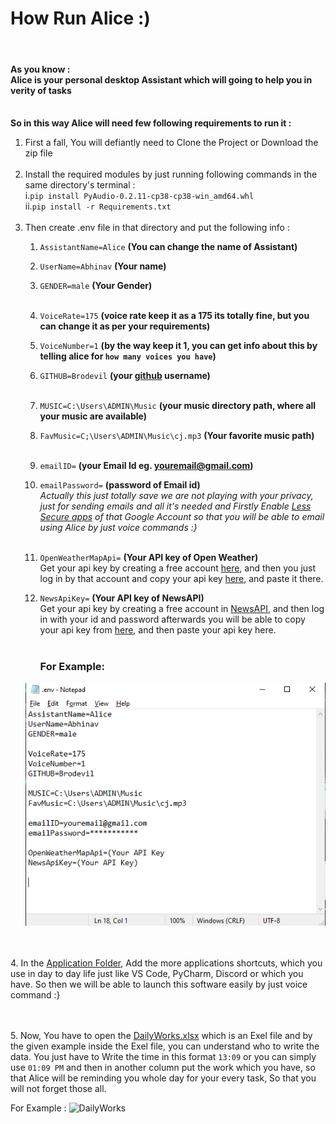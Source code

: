 # How Run Alice :)
<br>


#### As you know :<br>Alice is your personal desktop Assistant which will going to help you in verity of tasks

**<br>So in this way Alice will need few following requirements to run it :**
<br>
1. First a fall, You will defiantly need to Clone the Project or Download the zip file 
<br><br>
2. Install the required modules by just running following commands in the same directory's terminal :<br>
   i.`pip install PyAudio-0.2.11-cp38-cp38-win_amd64.whl`    
   ii.`pip install -r Requirements.txt`
<br><br>
3. Then create .env file in that directory and put the following info :<br>
    1. `AssistantName=Alice`  **(You can change the name of Assistant)**
    2. `UserName=Abhinav`     **(Your name)**
    3. `GENDER=male`		  **(Your Gender)**<br><br>
    4. `VoiceRate=175`		  **(voice rate keep it as a 175 its totally fine, but you can change it as per your requirements)**
    5. `VoiceNumber=1`		  **(by the way keep it 1, you can get info about this by telling alice for `how many voices you have`)**
    6. `GITHUB=Brodevil`	   **(your [github](https://github.com/Brodevil) username)**<br><br>
    7. `MUSIC=C:\Users\ADMIN\Music`  **(your music directory path, where all your music are available)**
    8. `FavMusic=C;\Users\ADMIN\Music\cj.mp3` **(Your favorite  music path)**
       <br><br>
    9. `emailID=`   **(your Email Id eg. youremail@gmail.com)**
    10. `emailPassword=`   **(password of Email id)**<br>
    _Actually this just totally save we are not playing with your privacy, just for sending emails and all it's needed and
    Firstly Enable [Less Secure apps](https://myaccount.google.com/lesssecureapps?pli=1&rapt=AEjHL4NqK_w8itXLmU61XOIaNEY6NxvbMEyJtfB_MinE6JyU4Z7IGUwfQ-tKUq4zs5_0AcJMxDWiGoEUyw1Eet__Q3mVr322wA) of that Google Account so that you will be able to email using Alice by just voice commands :}_<br><br>
    11. `OpenWeatherMapApi=` **(Your API key of Open Weather)**<br>
         Get your api key by creating a free account [here](https://home.openweathermap.org/users/sign_up), 
         and then you just log in by that account and copy your api key [here](https://home.openweathermap.org/api_keys), and paste it there.
        
   12. `NewsApiKey=`  **(Your API key of NewsAPI)**<br>
       Get your api key by creating a free account in [NewsAPI](https://newsapi.org/register), and then log in with your id and password afterwards you will be able to copy your api key from [here](https://newsapi.org/account), 
         and then paste your api key here.<br><br>
       ### For Example:
    ![envFile](https://raw.githubusercontent.com/Brodevil/Alice/main/Media/env_file.png)
        

<br><br>
4. In the [Application Folder](https://github.com/Brodevil/Alice/tree/main/Applications), Add the more applications 
   shortcuts, which you use in day to day life just like VS Code, PyCharm, Discord or which you have. So then we will be able to launch 
   this software easily by just voice command :}
   
<br><br>
5. Now, You have to open the [DailyWorks.xlsx](DailyWorks.xlsx) which is an Exel file and by the given example inside the Exel file, 
   you can understand who to write the data. You just have to Write the time in this format `13:09` or you can simply use `01:09 PM`
   and then in another column put the work which you have, so that Alice will be reminding you whole day for your every task, So that you will 
   not forget those all.
   
For Example :
    ![DailyWorks]()


